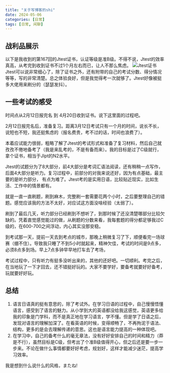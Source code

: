 ```yaml
---
title: "关于写博客的shi"
date: 2024-05-06
categories: [日常]
tags: [日常, 闲聊]
---
```


## 战利品展示

以下是我收到的第167回的Jtest证书，认证等级是准B级。不得不说，Jtest的效率真高，从考完到收到证书不过1个月左右而已，让人不那么焦虑。
![Jtest证书](/assets/img/Jtest.jpg)
Jtest可以说非常细心了，除了证书之外，还有附带的自己的考试分数、得分情况等等，写的非常清楚。总之体验良好，但是我觉得考一次就够了。Jtest好像被挺多大佬用来刷分的（瑟瑟发抖）。


## 一些考试的感受

时间点从2月12日报完名 到 4月20日收到证书。说下这里面的过程吧。


2月12日报完名后，准备复习。距离3月12日考试只有一个月的时间，说长不长，说短也不短，我还挺焦虑的（报名费贵，考不过的话，时间也浪费了）。


本着应试能力很弱，粗略了解了Jtest的考试形式和准备了复习材料，然后自己就孜孜不倦地备考了（我是来乱考的，不是有备而来）。我的目标是过了C级就行，拿个证书，相当于Jlpt的N2水平。


Jtest的试题分为了8大部分，前4大部分是考词汇语法阅读，还有稍稍一点写作，后面4大部分是听力。复习过程中，前部分的对我来说还好，因为有点基础，最主要的是听力部分，
有点为难了。Jtest考的是实用日语，比较贴近现实，比如生活、工作中的情景都有。


就是一直一直刷题，刷到麻木，完整刷一套需要花两个小时，之后要整理自己的错题。感觉应该我的方法不太好，对应试这方面没啥经验（太弱了）。


刷到了最后几天，听力部分已经刷到不想听了，到那时候了还没清楚哪部分比较欠缺的。凭着直觉感觉能过的做，从刷题的分数来看，我每套题的得分都足够我过C级的，在600-700之间浮动，内心其实没那安稳。


到考试那一天，提前一天去到考点的城市，那晚上稍微复习了下，顺便看完一场球赛（绷不住）。导致我只睡了不到5小时就起来，精神欠佳，考试的时间是9点多，必须8点多到场。早上7点多钟早早地打车去了考场，


考试过程中，只有听力有挺多没听出来的，其他的还好吧。一切顺利。考完之后，在当地玩了一下才回去，还不错挺好玩的。大家不要学好，要备考就要好好备考，玩就要好好玩。


## 总结

1. 语言日语真的挺有意思的，除了考试外。在学习日语的过程中，自己慢慢悟懂语言，感受到了语言的魅力。从小学到大的英语都没给我这感觉，英语更多给我的印象是门学科，而不是真正地在学习语言，学不懂。但是学了日语之后，发现对语言的理解加深了。在看英语的时候，变得顺畅了，不再拘泥于语法、结构，更多的是会去理解传递的意思。这也是语言能力提高的一种体现吧。
2. 在学习中，自己的备考什么的毫无章法，没有好好安排自己的时间和精力（莽是不行），虽然目标是C级，但考出了个准B级值得开心，但之后还是要一步一步来。不论在做什么事情都要好好考虑，规划好，这样才能减少迷茫，提高学习效率。



我是想到什么说什么的风格，またね!
